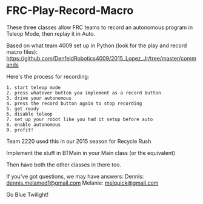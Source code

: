 # FRC-Play-Record-Macro
These three classes allow FRC teams to record an autonomous program in Teleop Mode, then replay it in Auto.

Based on what team 4009 set up in Python (look for the play and record macro files):
https://github.com/DenfeldRobotics4009/2015_Lopez_Jr/tree/master/commands

Here's the process for recording:

	1. start teleop mode
	2. press whatever button you implement as a record button
	3. drive your autonomous
	4. press the record button again to stop recording
	5. get ready
	6. disable teleop
	7. set up your robot like you had it setup before auto
	8. enable autonomous
	9. profit!

Team 2220 used this in our 2015 season for Recycle Rush

Implement the stuff in BTMain in your Main class (or the equivalent)

Then have both the other classes in there too.

If you've got questions, we may have answers: 
Dennis: dennis.melamed1@gmail.com
Melanie: melquick@gmail.com

Go Blue Twilight!
